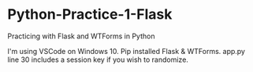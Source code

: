 # Python-Practice-1-Flask
Practicing with Flask and WTForms in Python

I'm using VSCode on Windows 10. Pip installed Flask & WTForms.
app.py line 30 includes a session key if you wish to randomize.
